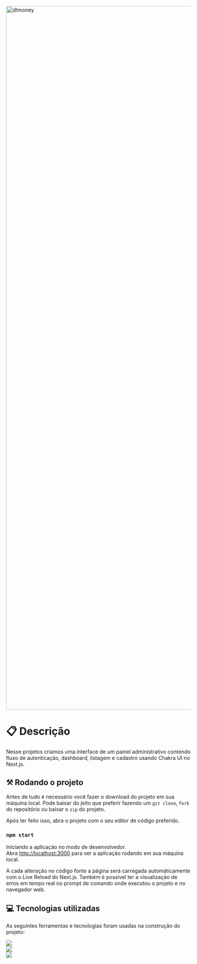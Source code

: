 <img width="1920" alt="dtmoney" src="https://user-images.githubusercontent.com/62813966/202715124-558242d5-3c7c-429b-b2c8-dd9b5d7b2ef9.png">


# 📋 Descrição
Nesse projetos criamos uma interface de um painel administrativo contendo 
fluxo de autenticação, dashboard, listagem e cadastro usando Chakra UI no Next.js.

## ⚒️ Rodando o projeto
Antes de tudo é necessário você fazer o download do projeto em sua máquina local. Pode
baixar do jeito que preferir fazendo um `git clone`, `fork` do repositório ou baixar o `zip` do projeto. 

Após ter feito isso, abra o projeto com o seu editor de código preferido.

### `npm start`
Iniciando a aplicação no modo de desenvolvedor.\
Abra [http://localhost:3000](http://localhost:3000) para ver a aplicação rodando em sua
máquina local.

A cada alteração no código fonte a página será carregada automáticamente com o Live Reload do Next.js. 
Também é possível ter a visualização de erros em tempo real no prompt de comando onde executou o projeto e no navegador web.

## 💻 Tecnologias utilizadas
As seguintes ferramentas e tecnologias foram usadas na construção do projeto:

<img src="https://img.shields.io/static/v1?label=&message=Next.js&color=0d0d0e&style=for-the-badge&logo=next.js"/>\
<img src="https://img.shields.io/static/v1?label=&message=Chakra UI&color=0d0d0e&style=for-the-badge&logo=chakra-ui"/>\
<img src="https://img.shields.io/static/v1?label=&message=TypeScript&color=0d0d0e&style=for-the-badge&logo=typescript"/>
